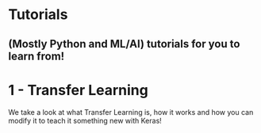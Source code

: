 # Tutorials
## (Mostly Python and ML/AI) tutorials for you to learn from!

# 1 - Transfer Learning

We take a look at what Transfer Learning is, how it works and how you can modify it to teach it something new with Keras!
